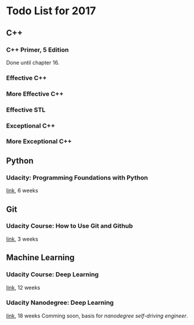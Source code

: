 # Todo List for 2017

## C++

###  C++ Primer, 5 Edition
Done until chapter 16.

### Effective C++

### More Effective C++

### Effective STL

### Exceptional C++

### More Exceptional C++



## Python

###  Udacity: Programming Foundations with Python

[link](https://cn.udacity.com/course/programming-foundations-with-python--ud036), 6 weeks

## Git

### Udacity Course: How to Use Git and Github

[link](https://cn.udacity.com/course/how-to-use-git-and-github--ud775), 3 weeks


## Machine Learning

### Udacity Course: Deep Learning

[link](https://cn.udacity.com/course/deep-learning--ud730), 12 weeks

### Udacity Nanodegree: Deep Learning

[link](https://cn.udacity.com/course/deep-learning-nanodegree-foundation--nd101), 18 weeks
Comming soon, basis for _nanodegree self-driving engineer_.




